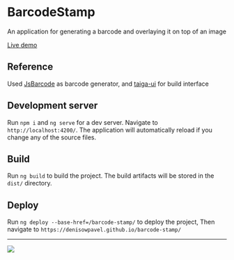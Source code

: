 # BarcodeStamp
An application for generating a barcode and overlaying it on top of an image

[Live demo](https://denisowpavel.github.io/barcode-stamp/)

## Reference 
Used [JsBarcode](https://github.com/lindell/JsBarcode) as barcode generator,
and [taiga-ui](https://taiga-ui.dev/) for build interface 
## Development server

Run `npm i` and `ng serve` for a dev server. Navigate to `http://localhost:4200/`. The application will automatically reload if you change any of the source files.

## Build

Run `ng build` to build the project. The build artifacts will be stored in the `dist/` directory.

## Deploy

Run `ng deploy --base-href=/barcode-stamp/` to deploy the project, Then navigate to `https://denisowpavel.github.io/barcode-stamp/` 

---
![](https://i.ibb.co/Y71gsVL/photo-2022-11-10-00-59-05.jpg) 
